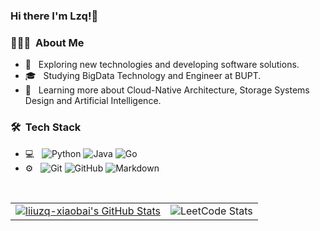 ### Hi there I'm Lzq!👋 

<h3> 👨🏻‍💻 &nbsp;About Me </h3>

- 🤔 &nbsp; Exploring new technologies and developing software solutions.
- 🎓 &nbsp; Studying BigData Technology and Engineer at BUPT.
- 🌱 &nbsp; Learning more about Cloud-Native Architecture, Storage Systems Design and Artificial Intelligence.

<h3> 🛠 &nbsp;Tech Stack</h3>

- 💻 &nbsp;
  ![Python](https://img.shields.io/badge/-Python-333333?style=flat&logo=python)
  ![Java](https://img.shields.io/badge/-Java-333333?style=flat&logo=Java)
  ![Go](https://img.shields.io/badge/-Go-333333?style=flat&logo=Go%2B%2B)
- ⚙️ &nbsp;
  ![Git](https://img.shields.io/badge/-Git-333333?style=flat&logo=git)
  ![GitHub](https://img.shields.io/badge/-GitHub-333333?style=flat&logo=github)
  ![Markdown](https://img.shields.io/badge/-Markdown-333333?style=flat&logo=markdown)
<br/>

<table><tr> <td> <a href="https://github.com/liiuzq-xiaobai"> <img src="https://github-readme-stats.vercel.app/api?username=liiuzq-xiaobai&show_icons=true" alt="liiuzq-xiaobai's GitHub Stats" /> </a> </td> <td> <div>  <img src="https://stats.justsong.cn/api/leetcode?username=bai-gei-zhan-shen&cn=true&theme=bright" alt="LeetCode Stats"> </div> </td> </tr></table>

